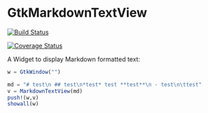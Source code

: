 # GtkMarkdownTextView

[![Build Status](https://travis-ci.org/jonathanBieler/GtkMarkdownTextView.jl.svg?branch=master)](https://travis-ci.org/jonathanBieler/GtkMarkdownTextView.jl)

[![Coverage Status](https://coveralls.io/repos/jonathanBieler/GtkMarkdownTextView.jl/badge.svg?branch=master&service=github)](https://coveralls.io/github/jonathanBieler/GtkMarkdownTextView.jl?branch=master)

A Widget to display Markdown formatted text:

```julia
w = GtkWindow("")

md = "# test\n ## test\n*test* test **test**\n - test\n\ttest"
v = MarkdownTextView(md)
push!(w,v)
showall(w)
```
